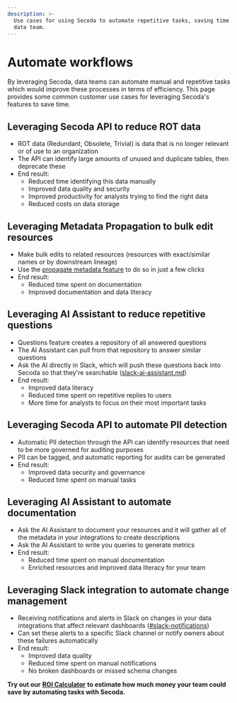 ```yaml
---
description: >-
  Use cases for using Secoda to automate repetitive tasks, saving time for your
  data team.
---
```


# Automate workflows

By leveraging Secoda, data teams can automate manual and repetitive tasks which would improve these processes in terms of efficiency. This page provides some common customer use cases for leveraging Secoda's features to save time.

## Leveraging Secoda API to reduce ROT data

* ROT data (Redundant, Obsolete, Trivial) is data that is no longer relevant or of use to an organization
* The API can identify large amounts of unused and duplicate tables, then deprecate these
* End result:
  * Reduced time identifying this data manually
  * Improved data quality and security
  * Improved productivity for analysts trying to find the right data
  * Reduced costs on data storage

## Leveraging Metadata Propagation to bulk edit resources

* Make bulk edits to related resources (resources with exact/similar names or by downstream lineage)
* Use the [propagate metadata feature](https://docs.secoda.co/features/data-management/propagating-metadata) to do so in just a few clicks
* End result:
  * Reduced time spent on documentation
  * Improved documentation and data literacy

## Leveraging AI Assistant to reduce repetitive questions

* Questions feature creates a repository of all answered questions
* The AI Assistant can pull from that repository to answer similar questions
* Ask the AI directly in Slack, which will push these questions back into Secoda so that they're searchable ([slack-ai-assistant.md](../../integrations/slack-connection/slack-ai-assistant.md "mention"))
* End result:
  * Improved data literacy
  * Reduced time spent on repetitive replies to users
  * More time for analysts to focus on their most important tasks

## Leveraging Secoda API to automate PII detection

* Automatic PII detection through the API can identify resources that need to be more governed for auditing purposes
* PII can be tagged, and automatic reporting for audits can be generated
* End result:
  * Improved data security and governance
  * Reduced time spent on manual tasks

## Leveraging AI Assistant to automate documentation

* Ask the AI Assistant to document your resources and it will gather all of the metadata in your integrations to create descriptions
* Ask the AI Assistant to write you queries to generate metrics
* End result:
  * Reduced time spent on manual documentation
  * Enriched resources and improved data literacy for your team

## Leveraging Slack integration to automate change management

* Receiving notifications and alerts in Slack on changes in your data integrations that affect relevant dashboards ([#slack-notifications](../../integrations/slack-connection/#slack-notifications "mention"))
* Can set these alerts to a specific Slack channel or notify owners about these failures automatically
* End result:
  * Improved data quality
  * Reduced time spent on manual notifications
  * No broken dashboards or missed schema changes

**Try out our** [**ROI Calculator**](https://www.secoda.co/data-discovery-roi-calculator) **to estimate how much money your team could save by automating tasks with Secoda.**
